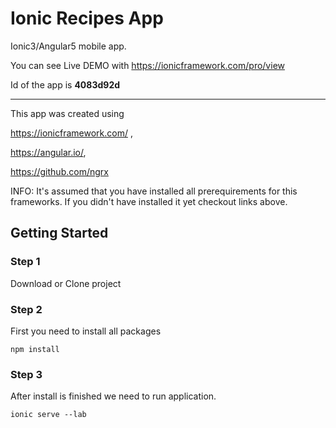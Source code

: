 # Ionic Recipes App
Ionic3/Angular5 mobile app.

You can see Live DEMO with
https://ionicframework.com/pro/view

Id of the app is **4083d92d**


---


This app was created using 

https://ionicframework.com/ ,

https://angular.io/,

https://github.com/ngrx

INFO: It's assumed that you have installed all prerequirements for this frameworks.
If you didn't have installed it yet checkout links above.

## Getting Started

### Step 1

Download or Clone project

### Step 2

First you need to install all packages

```
npm install
```

### Step 3

After install is finished we need to run application.

```
ionic serve --lab
```